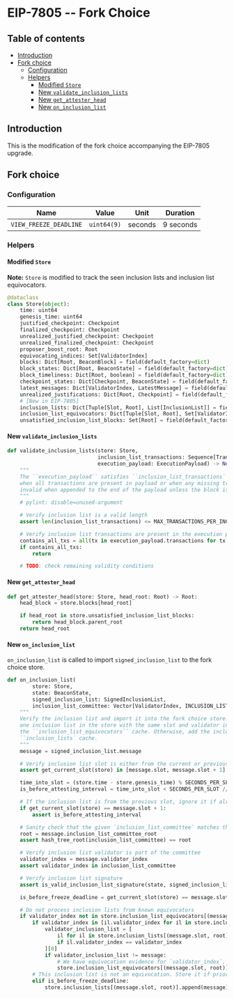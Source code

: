 # EIP-7805 -- Fork Choice

## Table of contents
<!-- TOC -->
<!-- START doctoc generated TOC please keep comment here to allow auto update -->
<!-- DON'T EDIT THIS SECTION, INSTEAD RE-RUN doctoc TO UPDATE -->

- [Introduction](#introduction)
- [Fork choice](#fork-choice)
  - [Configuration](#configuration)
  - [Helpers](#helpers)
    - [Modified `Store`](#modified-store)
    - [New `validate_inclusion_lists`](#new-validate_inclusion_lists)
    - [New `get_attester_head`](#new-get_attester_head)
    - [New `on_inclusion_list`](#new-on_inclusion_list)

<!-- END doctoc generated TOC please keep comment here to allow auto update -->
<!-- /TOC -->

## Introduction

This is the modification of the fork choice accompanying the EIP-7805 upgrade.

## Fork choice

### Configuration

| Name | Value | Unit | Duration |
| - | - | :-: | :-: |
| `VIEW_FREEZE_DEADLINE` | `uint64(9)` | seconds | 9 seconds |

### Helpers

#### Modified `Store`

**Note:** `Store` is modified to track the seen inclusion lists and inclusion list equivocators.

```python
@dataclass
class Store(object):
    time: uint64
    genesis_time: uint64
    justified_checkpoint: Checkpoint
    finalized_checkpoint: Checkpoint
    unrealized_justified_checkpoint: Checkpoint
    unrealized_finalized_checkpoint: Checkpoint
    proposer_boost_root: Root
    equivocating_indices: Set[ValidatorIndex]
    blocks: Dict[Root, BeaconBlock] = field(default_factory=dict)
    block_states: Dict[Root, BeaconState] = field(default_factory=dict)
    block_timeliness: Dict[Root, boolean] = field(default_factory=dict)
    checkpoint_states: Dict[Checkpoint, BeaconState] = field(default_factory=dict)
    latest_messages: Dict[ValidatorIndex, LatestMessage] = field(default_factory=dict)
    unrealized_justifications: Dict[Root, Checkpoint] = field(default_factory=dict)
    # [New in EIP-7805]
    inclusion_lists: Dict[Tuple[Slot, Root], List[InclusionList]] = field(default_factory=dict)
    inclusion_list_equivocators: Dict[Tuple[Slot, Root], Set[ValidatorIndex]] = field(default_factory=dict)
    unsatisfied_inclusion_list_blocks: Set[Root] = field(default_factory=Set)
```

#### New `validate_inclusion_lists`

```python
def validate_inclusion_lists(store: Store,
                             inclusion_list_transactions: Sequence[Transaction],
                             execution_payload: ExecutionPayload) -> None:
    """
    The ``execution_payload`` satisfies ``inclusion_list_transactions`` validity conditions either
    when all transactions are present in payload or when any missing transactions are found to be
    invalid when appended to the end of the payload unless the block is full.
    """
    # pylint: disable=unused-argument

    # Verify inclusion list is a valid length
    assert len(inclusion_list_transactions) <= MAX_TRANSACTIONS_PER_INCLUSION_LIST * INCLUSION_LIST_COMMITTEE_SIZE

    # Verify inclusion list transactions are present in the execution payload
    contains_all_txs = all(tx in execution_payload.transactions for tx in inclusion_list_transactions)
    if contains_all_txs:
        return

    # TODO: check remaining validity conditions
```

#### New `get_attester_head`

```python
def get_attester_head(store: Store, head_root: Root) -> Root:
    head_block = store.blocks[head_root]

    if head_root in store.unsatisfied_inclusion_list_blocks:
        return head_block.parent_root
    return head_root

```

#### New `on_inclusion_list`

`on_inclusion_list` is called to import `signed_inclusion_list` to the fork choice store.

```python
def on_inclusion_list(
        store: Store,
        state: BeaconState,
        signed_inclusion_list: SignedInclusionList,
        inclusion_list_committee: Vector[ValidatorIndex, INCLUSION_LIST_COMMITTEE_SIZE]) -> None:
    """
    Verify the inclusion list and import it into the fork choice store. If there exists more than
    one inclusion list in the store with the same slot and validator index, add the equivocator to
    the ``inclusion_list_equivocators`` cache. Otherwise, add the inclusion list to the
    ``inclusion_lists` cache.
    """
    message = signed_inclusion_list.message

    # Verify inclusion list slot is either from the current or previous slot
    assert get_current_slot(store) in [message.slot, message.slot + 1]

    time_into_slot = (store.time - store.genesis_time) % SECONDS_PER_SLOT
    is_before_attesting_interval = time_into_slot < SECONDS_PER_SLOT // INTERVALS_PER_SLOT

    # If the inclusion list is from the previous slot, ignore it if already past the attestation deadline
    if get_current_slot(store) == message.slot + 1:
        assert is_before_attesting_interval

    # Sanity check that the given `inclusion_list_committee` matches the root in the inclusion list
    root = message.inclusion_list_committee_root
    assert hash_tree_root(inclusion_list_committee) == root

    # Verify inclusion list validator is part of the committee
    validator_index = message.validator_index
    assert validator_index in inclusion_list_committee

    # Verify inclusion list signature
    assert is_valid_inclusion_list_signature(state, signed_inclusion_list)

    is_before_freeze_deadline = get_current_slot(store) == message.slot and time_into_slot < VIEW_FREEZE_DEADLINE

    # Do not process inclusion lists from known equivocators
    if validator_index not in store.inclusion_list_equivocators[(message.slot, root)]:
        if validator_index in [il.validator_index for il in store.inclusion_lists[(message.slot, root)]]:
            validator_inclusion_list = [
                il for il in store.inclusion_lists[(message.slot, root)]
                if il.validator_index == validator_index
            ][0]
            if validator_inclusion_list != message:
                # We have equivocation evidence for `validator_index`, record it as equivocator
                store.inclusion_list_equivocators[(message.slot, root)].add(validator_index)
        # This inclusion list is not an equivocation. Store it if prior to the view freeze deadline
        elif is_before_freeze_deadline:
            store.inclusion_lists[(message.slot, root)].append(message)
```


